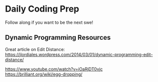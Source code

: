 # Daily Coding Prep

Follow along if you want to be the next swe!

## Dynamic Programming Resources

Great article on Edit Distance:
https://jlordiales.wordpress.com/2014/03/01/dynamic-programming-edit-distance/

https://www.youtube.com/watch?v=iOaRjDT0vjc
https://brilliant.org/wiki/egg-dropping/